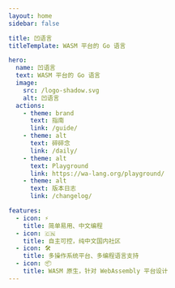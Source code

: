 ```yaml
---
layout: home
sidebar: false

title: 凹语言
titleTemplate: WASM 平台的 Go 语言

hero:
  name: 凹语言
  text: WASM 平台的 Go 语言
  image:
    src: /logo-shadow.svg
    alt: 凹语言
  actions:
    - theme: brand
      text: 指南
      link: /guide/
    - theme: alt
      text: 碎碎念
      link: /daily/
    - theme: alt
      text: Playground
      link: https://wa-lang.org/playground/
    - theme: alt
      text: 版本日志
      link: /changelog/

features:
  - icon: ⚡️
    title: 简单易用、中文编程
  - icon: 🇨🇳
    title: 自主可控，纯中文国内社区
  - icon: 🛠️
    title: 多操作系统平台、多编程语言支持
  - icon: 📦
    title: WASM 原生，针对 WebAssembly 平台设计
---
```

